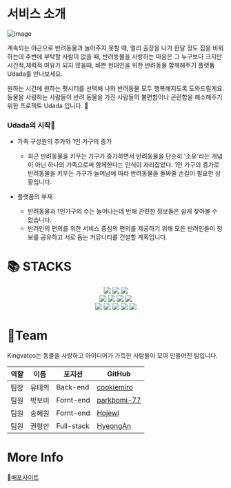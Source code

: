 # 서비스 소개
![image](https://user-images.githubusercontent.com/93849618/162344775-67d7bfe5-b9cf-4ddf-99fe-e7486deed926.png)


계속되는 야근으로 반려동물과 놀아주지 못할 때, 멀리 출장을 나가 한달 정도 집을 비워하는데 주변에 부탁할 사람이 없을 때, 반려동물을 사랑하는 마음은 그 누구보다 크지만 시간적,체력적 여유가 되지 않을때, 바쁜 현대인을 위한 반려동물 함께해주기 플랫폼 Udada를 만나보세요.

원하는 시간에 원하는 펫시터를 선택해 나와 반려동물 모두 행복해지도록 도와드릴게요. 동물을 사랑하는 사람들이 반려 동물을 가진 사람들의 불편함이나 곤란함을 해소해주기 위한 프로젝트 Udada 입니다. 🐶

### Udada의 시작🐾
- 가족 구성원의 추가와 1인 가구의 증가
  - 최근 반려동물을 키우는 가구가 증가하면서 반려동물을 단순히 '소유'라는 개념이 아닌 하나의 가족으로써 함께한다는 인식이 자리잡았다. 1인 가구의 증가로 반려동물을 키우는 가구가 늘어남에 따라 반려동물을 돌봐줄 손길이 필요한 상황입니다.

- 플랫폼의 부재
  - 반려동물과 1인가구의 수는 늘어나는데 반해 관련한 정보들은 쉽게 찾아볼 수 없습니다.
  - 반려인의 편의를 위한 서비스 중심의 편의를 제공하기 위해 모든 반려인들이 정보를 공유하고 서로 돕는 커뮤니티를 건설할 계획입니다.


# 📚 STACKS

<div align=center> 
  <img src="https://img.shields.io/badge/html5-E34F26?style=for-the-badge&logo=html5&logoColor=white">
  <img src="https://img.shields.io/badge/css-1572B6?style=for-the-badge&logo=css3&logoColor=white">
  <img src="https://img.shields.io/badge/javascript-F7DF1E?style=for-the-badge&logo=javascript&logoColor=black">
  
  <br>
  <img src="https://img.shields.io/badge/react-61DAFB?style=for-the-badge&logo=react&logoColor=black">
  <img src="https://img.shields.io/badge/mysql-4479A1?style=for-the-badge&logo=mysql&logoColor=white">
  <img src="https://img.shields.io/badge/node.js-339933?style=for-the-badge&logo=Node.js&logoColor=white">
  <img src="https://img.shields.io/badge/express-000000?style=for-the-badge&logo=express&logoColor=white">
  <br>
  
  <img src="https://img.shields.io/badge/linux-FCC624?style=for-the-badge&logo=linux&logoColor=black">
  <img src="https://img.shields.io/badge/amazonaws-232F3E?style=for-the-badge&logo=amazonaws&logoColor=white">
  <img src="https://img.shields.io/badge/github-181717?style=for-the-badge&logo=github&logoColor=white">
  <img src="https://img.shields.io/badge/git-F05032?style=for-the-badge&logo=git&logoColor=white">
  <img src="https://img.shields.io/badge/JWT-FC494A?style=for-the-badge&logo=JSON%20Web%20Tokens&logoColor=white">
  <br>
  
</div>

# 👾Team
Kingvatco는 동물을 사랑하고 아이디어가 가득한 사람들이 모여 만들어진 팀입니다.

|역할|이름|포지션|GitHub|
|---|---|---|---|
|팀장|유태의|Back-end|[cookiemiro](https://github.com/cookiemiro)|
|팀원|박보미|Fornt-end|[parkbomi-77](https://github.com/parkbomi-77)|
|팀원|송혜원|Fornt-end|[Hojewl](https://github.com/Hojewl)|
|팀원|권형안|Full-stack|[HyeongAn](https://github.com/HyeongAn)|

# More Info
🚢[배포사이트](ec2-34-221-241-107.us-west-2.compute.amazonaws.com)
